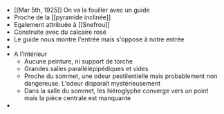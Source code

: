 - [[Mar 5th, 1925]] On va la fouiller avec un guide
- Proche de la [[pyramide inclinée]]
- Egalement attribuée à [[Snefrou]]
- Construite avec du calcaire rosé
- Le guide nous montre l'entrée mais s'oppose à notre entrée
-
- A l'intérieur
	- Aucune peinture, ni support de torche
	- Grandes salles parallélépipédiques et vides
	- Proche du sommet, une odeur pestilentielle mais probablement non dangereuse. L'odeur disparaît mystérieusement
	- Dans la salle du sommet, les hiéroglyphe converge vers un point mais la pièce centrale est manquante
-